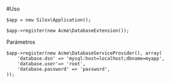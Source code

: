 #Uso

    $app = new Silex\Application();
    
    $app->register(new Acme\DatabaseExtension());


Parámetros

    $app->register(new Acme\DatabaseServiceProvider(), array(
        'database.dsn' => 'mysql:host=localhost;dbname=myapp',
        'database.user'=> 'root',
        'database.password' => 'password',
    ));

